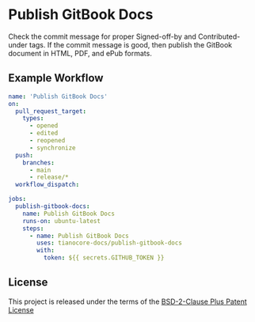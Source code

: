 # Publish GitBook Docs

Check the commit message for proper Signed-off-by and Contributed-under tags.
If the commit message is good, then publish the GitBook document in HTML,
PDF, and ePub formats.

## Example Workflow

```yml
name: 'Publish GitBook Docs'
on:
  pull_request_target:
    types:
      - opened
      - edited
      - reopened
      - synchronize
  push:
    branches:
      - main
      - release/*
  workflow_dispatch:

jobs:
  publish-gitbook-docs:
    name: Publish GitBook Docs
    runs-on: ubuntu-latest
    steps:
      - name: Publish GitBook Docs
        uses: tianocore-docs/publish-gitbook-docs
        with:
          token: ${{ secrets.GITHUB_TOKEN }}
```

## License

This project is released under the terms of the [BSD-2-Clause Plus Patent License](License.txt)
